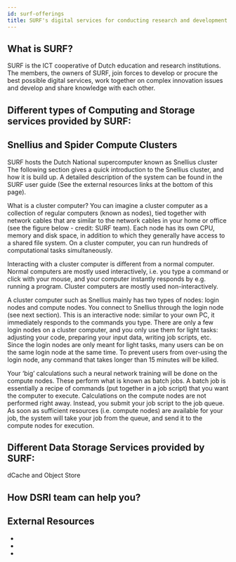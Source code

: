 ```yaml
---
id: surf-offerings
title: SURF's digital services for conducting research and development 
---
```

## What is SURF?

SURF is the ICT cooperative of Dutch education and research institutions. The members, the owners of SURF, join forces to develop or procure the best possible digital services, work together on complex innovation issues and develop and share knowledge with each other.

## Different types of Computing and Storage services provided by SURF:


## Snellius and Spider Compute Clusters

SURF hosts the Dutch National supercomputer known as Snellius cluster
The following section gives a quick introduction to the Snellius cluster, and how it is build up. A detailed description of the system can be found in the SURF user guide (See the external resources links at the bottom of this page).

What is a cluster computer?
You can imagine a cluster computer as a collection of regular computers (known as nodes), tied together with network cables that are similar to the network cables in your home or office (see the figure below - credit: SURF team). Each node has its own CPU, memory and disk space, in addition to which they generally have access to a shared file system. On a cluster computer, you can run hundreds of computational tasks simultaneously.

Interacting with a cluster computer is different from a normal computer. Normal computers are mostly used interactively, i.e. you type a command or click with your mouse, and your computer instantly responds by e.g. running a program. Cluster computers are mostly used non-interactively.

A cluster computer such as Snellius mainly has two types of nodes: login nodes and compute nodes. You connect to Snellius through the login node (see next section). This is an interactive node: similar to your own PC, it immediately responds to the commands you type. There are only a few login nodes on a cluster computer, and you only use them for light tasks: adjusting your code, preparing your input data, writing job scripts, etc. Since the login nodes are only meant for light tasks, many users can be on the same login node at the same time. To prevent users from over-using the login node, any command that takes longer than 15 minutes will be killed.

Your ‘big’ calculations such a neural network training will be done on the compute nodes. These perform what is known as batch jobs. A batch job is essentially a recipe of commands (put together in a job script) that you want the computer to execute. Calculations on the compute nodes are not performed right away. Instead, you submit your job script to the job queue. As soon as sufficient resources (i.e. compute nodes) are available for your job, the system will take your job from the queue, and send it to the compute nodes for execution.

## Different Data Storage Services provided by SURF: 

dCache and Object Store



## How DSRI team can help you?


## External Resources

* 
* 

*
 

